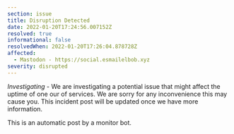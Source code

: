 ```yaml
---
section: issue
title: Disruption Detected
date: 2022-01-20T17:24:56.007152Z
resolved: true
informational: false
resolvedWhen: 2022-01-20T17:26:04.878728Z
affected:
  - Mastodon - https://social.esmailelbob.xyz
severity: disrupted
---
```

*Investigating* - We are investigating a potential issue that might affect the uptime of one our of services. We are sorry for any inconvenience this may cause you. This incident post will be updated once we have more information.

This is an automatic post by a monitor bot.
        